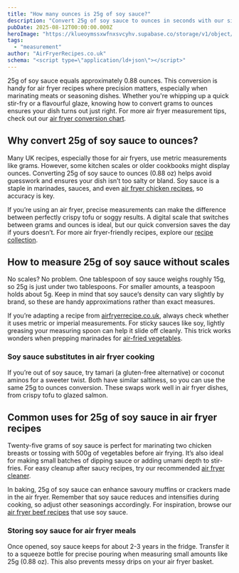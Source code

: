 ```yaml
---
title: "How many ounces is 25g of soy sauce?"
description: "Convert 25g of soy sauce to ounces in seconds with our simple guide. Perfect for air fryer recipes and precise measurements every time."
pubDate: 2025-08-12T00:00:00.000Z
heroImage: "https://klueoymssxwfnxsvcyhv.supabase.co/storage/v1/object/public/md/25g-soy-sauce-to-ounces-c559fbb2.webp"
tags:
  - "measurement"
author: "AirFryerRecipes.co.uk"
schema: "<script type=\"application/ld+json\"></script>"
---
```


<p>25g of soy sauce equals approximately 0.88 ounces. This conversion is handy for air fryer recipes where precision matters, especially when marinating meats or seasoning dishes. Whether you're whipping up a quick stir-fry or a flavourful glaze, knowing how to convert grams to ounces ensures your dish turns out just right. For more air fryer measurement tips, check out our <a href=https://www.airfryerrecipe.co.uk/air-fryer-conversion-chart>air fryer conversion chart</a>.</p>

<h2>Why convert 25g of soy sauce to ounces?</h2>  
<p>Many UK recipes, especially those for air fryers, use metric measurements like grams. However, some kitchen scales or older cookbooks might display ounces. Converting 25g of soy sauce to ounces (0.88 oz) helps avoid guesswork and ensures your dish isn’t too salty or bland. Soy sauce is a staple in marinades, sauces, and even <a href=https://www.airfryerrecipe.co.uk/recipe-category/chicken>air fryer chicken recipes</a>, so accuracy is key.</p>  
<p>If you’re using an air fryer, precise measurements can make the difference between perfectly crispy tofu or soggy results. A digital scale that switches between grams and ounces is ideal, but our quick conversion saves the day if yours doesn’t. For more air fryer-friendly recipes, explore our <a href=https://www.airfryerrecipe.co.uk/recipes>recipe collection</a>.</p>  

<h2>How to measure 25g of soy sauce without scales</h2>  
<p>No scales? No problem. One tablespoon of soy sauce weighs roughly 15g, so 25g is just under two tablespoons. For smaller amounts, a teaspoon holds about 5g. Keep in mind that soy sauce’s density can vary slightly by brand, so these are handy approximations rather than exact measures.</p>  
<p>If you’re adapting a recipe from <a href=https://www.airfryerrecipe.co.uk>airfryerrecipe.co.uk</a>, always check whether it uses metric or imperial measurements. For sticky sauces like soy, lightly greasing your measuring spoon can help it slide off cleanly. This trick works wonders when prepping marinades for <a href=https://www.airfryerrecipe.co.uk/recipe-category/vegetables>air-fried vegetables</a>.</p>  

<h3>Soy sauce substitutes in air fryer cooking</h3>  
<p>If you’re out of soy sauce, try tamari (a gluten-free alternative) or coconut aminos for a sweeter twist. Both have similar saltiness, so you can use the same 25g to ounces conversion. These swaps work well in air fryer dishes, from crispy tofu to glazed salmon.</p>  

<h2>Common uses for 25g of soy sauce in air fryer recipes</h2>  
<p>Twenty-five grams of soy sauce is perfect for marinating two chicken breasts or tossing with 500g of vegetables before air frying. It’s also ideal for making small batches of dipping sauce or adding umami depth to stir-fries. For easy cleanup after saucy recipes, try our recommended <a href=https://www.airfryerrecipe.co.uk/air-fryer-cleaner>air fryer cleaner</a>.</p>  
<p>In baking, 25g of soy sauce can enhance savoury muffins or crackers made in the air fryer. Remember that soy sauce reduces and intensifies during cooking, so adjust other seasonings accordingly. For inspiration, browse our <a href=https://www.airfryerrecipe.co.uk/recipe-category/beef>air fryer beef recipes</a> that use soy sauce.</p>  

<h3>Storing soy sauce for air fryer meals</h3>  
<p>Once opened, soy sauce keeps for about 2-3 years in the fridge. Transfer it to a squeeze bottle for precise pouring when measuring small amounts like 25g (0.88 oz). This also prevents messy drips on your air fryer basket.</p>